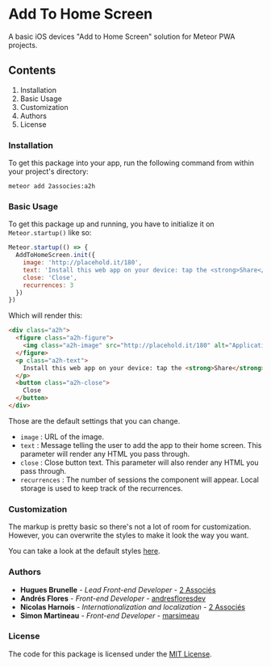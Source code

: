 # Add To Home Screen
A basic iOS devices "Add to Home Screen" solution for Meteor PWA projects.

## Contents
1. Installation
2. Basic Usage
3. Customization
4. Authors
5. License

### Installation
To get this package into your app, run the following command from within your project's directory:

```
meteor add 2associes:a2h
```

### Basic Usage
To get this package up and running, you have to initialize it on `Meteor.startup()` like so:

```js
Meteor.startup(() => {
  AddToHomeScreen.init({
    image: 'http://placehold.it/180',
    text: 'Install this web app on your device: tap the <strong>Share</strong> icon and then <strong>Add to Home Screen.</strong>',
    close: 'Close',
    recurrences: 3
  })
})
```

Which will render this:

```html
<div class="a2h">
  <figure class="a2h-figure">
    <img class="a2h-image" src="http://placehold.it/180" alt="Application icon">
  </figure>
  <p class="a2h-text">
    Install this web app on your device: tap the <strong>Share</strong> icon and then <strong>Add to Home Screen.</strong>
  </p>
  <button class="a2h-close">
    Close
  </button>
</div>
```

Those are the default settings that you can change.

- `image` : URL of the image.
- `text` : Message telling the user to add the app to their home screen. This parameter will render any HTML you pass through.
- `close` : Close button text. This parameter will also render any HTML you pass through.
- `recurrences` : The number of sessions the component will appear. Local storage is used to keep track of the recurrences.

### Customization

The markup is pretty basic so there's not a lot of room for customization. However, you can overwrite the styles to make it look the way you want.

You can take a look at the default styles [here](https://github.com/2associes/meteor-add-to-homescreen/blob/master/client/a2h.scss).

### Authors

* **Hugues Brunelle** - *Lead Front-end Developer* - [2 Associés](https://github.com/2Associes)
* **Andrés Flores** - *Front-end Developer* - [andresfloresdev](https://github.com/andresfloresdev)
* **Nicolas Harnois** - *Internationalization and localization* - [2 Associés](https://github.com/2Associes)
* **Simon Martineau** - *Front-end Developer* - [marsimeau](https://github.com/marsimeau)

### License
The code for this package is licensed under the [MIT License](http://opensource.org/licenses/MIT).
